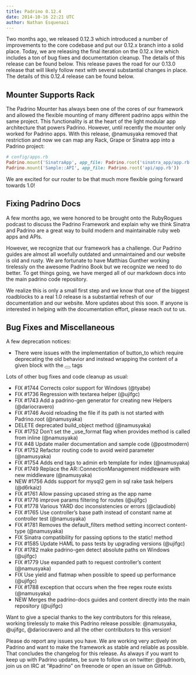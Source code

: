 ```yaml
---
title: Padrino 0.12.4
date: 2014-10-16 22:21 UTC
author: Nathan Esquenazi
---
```


Two months ago, we released 0.12.3 which introduced a number of improvements to the core codebase and put our 0.12.x branch into a solid place. Today, we are releasing the final iteration on the 0.12.x line which includes a ton of bug fixes and documentation cleanup. The details of this release can be found below. This release paves the road for our 0.13.0 release that will likely follow next with several substantial changes in place. The details of this 0.12.4 release can be found below.

## Mounter Supports Rack

The Padrino Mounter has always been one of the cores of our framework and allowed the flexible mounting of many different padrino apps within the same project. This functionality is at the heart of the light modular app architecture that powers Padrino. However, until recently the mounter only worked for Padrino apps. With this release, @namusyaka removed that restriction and now we can map any Rack, Grape or Sinatra app into a Padrino project:

~~~ ruby
# config/apps.rb
Padrino.mount('SinatraApp', app_file: Padrino.root('sinatra_app/app.rb'))
Padrino.mount('Sample::API', app_file: Padrino.root('api/app.rb'))
~~~

We are excited for our router to be that much more flexible going forward towards 1.0!

## Fixing Padrino Docs

A few months ago, we were honored to be brought onto the RubyRogues podcast to discuss the Padrino Framework and explain why we think Sinatra and Padrino are a great way to build modern and maintainable ruby web apps and APIs.

However, we recognize that our framework has a challenge. Our Padrino guides are almost all woefully outdated and unmaintained and our website is old and rusty. We are fortunate to have Matthias Gunther working tirelessly on the awesome Padrino Book but we recognize we need to do better. To get things going, we have merged all of our markdown docs into the main padrino code repository.

We realize this is only a small first step and we know that one of the biggest roadblocks to a real 1.0 release is a substantial refresh of our documentation and our website. More updates about this soon. If anyone is interested in helping with the documentation effort, please reach out to us.

## Bug Fixes and Miscellaneous

A few deprecation notices:

- There were issues with the implementation of button_to which require deprecating the old behavior and instead wrapping the content of a given block with the <button></button> tags

Lots of other bug fixes and code cleanup as usual:

- FIX #1744 Corrects color support for Windows (@tyabe)
- FIX #1736 Regression with textarea helper (@ujifgc)
- FIX #1743 Add a padrino-gen generator for creating new Helpers (@dariocravero)
- FIX #1746 Avoid reloading the file if its path is not started with Padrino.root (@namusyaka)
- DELETE deprecated build_object method (@namusyaka)
- FIX #1752 Don’t set the _use_format flag when provides method is called from inline (@namusyaka)
- FIX #48 Update mailer documentation and sample code (@postmodern)
- FIX #1752 Refactor routing code to avoid weird parameter (@namusyaka)
- FIX #1754 Adds end tags to admin erb template for index (@namusyaka)
- FIX #1749 Replace the AR::ConnectionManagement middleware with new middleware (@namusyaka)
- NEW #1756 Adds support for mysql2 gem in sql rake task helpers (@d6rkaiz)
- FIX #1761 Allow passing upcased string as the app name
- FIX #1776 improve params filtering for routes (@ujifgc)
- FIX #1778 Various YARD doc inconsistencies or errors (@claudiob)
- FIX #1765 Use controller’s base path instead of constant name at controller test (@namusyaka)
- FIX #1781 Removes the default_filters method setting incorrect content-type (@namusyaka)
- FIX Sinatra compatibility for passing options to the static! method
- FIX #1585 Update HAML to pass tests by upgrading versions (@ujifgc)
- FIX #1782 make padrino-gen detect absolute paths on Windows (@ujifgc)
- FIX #1779 Use expanded path to request controller’s content (@namusyaka)
- FIX Use yield and flatmap when possible to speed up performance (@ujifgc)
- FIX #1788 exception that occurs when the free regex route exists (@namusyaka)
- NEW Merges the padrino-docs guides and content directly into the main repository (@ujifgc)

Want to give a special thanks to the key contributors for this release, working tirelessly to make this Padrino release possible: @namusyaka, @ujifgc, @dariocravero and all the other contributors to this version!

Please do report any issues you have. We are working very actively on Padrino and want to make the framework as stable and reliable as possible. That concludes the changelog for this release. As always if you want to keep up with Padrino updates, be sure to follow us on twitter: @padrinorb, join us on IRC at “#padrino” on freenode or open an issue on GitHub.
